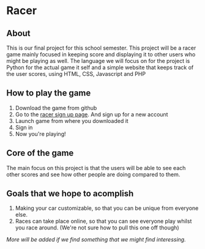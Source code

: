 # Racer

## About
This is our final project for this school semester.
This project will be a racer game mainly focused in keeping score and displaying it to other users who might be playing as well.
The language we will focus on for the project is Python for the actual game it self and a simple website that keeps track of the user scores, using HTML, CSS, Javascript and PHP

## How to play the game
1. Download the game from github
2. Go to the [racer sign up page](http://vorur.info/). And sign up for a new account
3. Launch game from where you downloaded it
4. Sign in
5. Now you're playing!

## Core of the game
The main focus on this project is that the users will be able to see each other scores and see how other people are doing compared to them.

## Goals that we hope to acomplish
1. Making your car customizable, so that you can be unique from everyone else.
2. Races can take place online, so that you can see everyone play whilst you race around. (We're not sure how to pull this one off though)

*More will be added if we find something that we might find interessing.*
